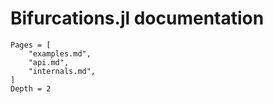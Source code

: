 # Bifurcations.jl documentation

```@contents
Pages = [
    "examples.md",
    "api.md",
    "internals.md",
]
Depth = 2
```
